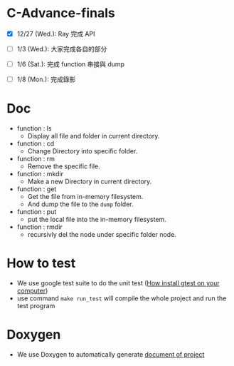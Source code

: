 # C-Advance-finals

- [X] 12/27 (Wed.): Ray 完成 API <br>
- [ ] 1/3   (Wed.): 大家完成各自的部分 <br>
- [ ] 1/6   (Sat.): 完成 function 串接與 dump <br>
- [ ] 1/8   (Mon.): 完成錄影


# Doc
- function : ls
    - Display all file and folder in current directory.
- function : cd
    - Change Directory into specific folder.
- function : rm
    - Remove the specific file.
- function : mkdir
    - Make a new Directory in current directory.
- function : get 
    - Get the file from in-memory filesystem.
    - And dump the file to the `dump` folder.
- function : put
    - put the local file into the in-memory filesystem.
- function : rmdir 
    - recursivly del the node under specific folder node.

# How to test
- We use google test suite to do the unit test ([How install gtest on your computer](https://github.com/google/googletest/blob/main/googletest/README.md))
- use command `make run_test` will compile the whole project and run the test program

# Doxygen
- We use Doxygen to automatically generate [document of project](./doc/html/index.html)